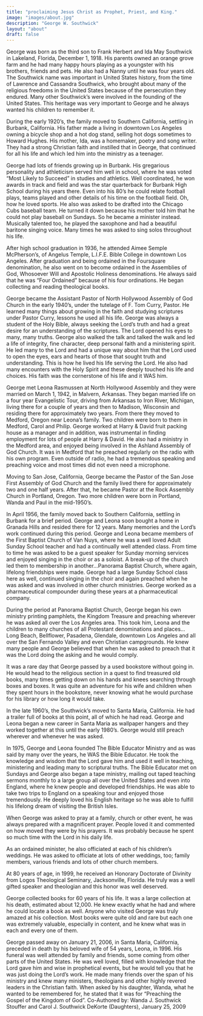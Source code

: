 ```yaml
---
title: "proclaiming Jesus Christ as Prophet, Priest, and King."
image: "images/about.jpg"
description: "George W. Southwick"
layout: "about"
draft: false
---
```


George was born as the third son to Frank Herbert and Ida May Southwick in Lakeland, Florida, December 1, 1918. His parents owned an orange grove farm and he had many happy hours playing as a youngster with his brothers, friends and pets. He also had a Nanny until he was four years old. The Southwick name was important in United States history, from the time of Lawrence and Cassandra Southwick, who brought about many of the religious freedoms in the United States because of the persecution they endured. Many other Southwick’s were involved in the founding of the United States. This heritage was very important to George and he always wanted his children to remember it.

During the early 1920’s, the family moved to Southern California, settling in Burbank, California. His father made a living in downtown Los Angeles owning a bicycle shop and a hot dog stand, selling hot dogs sometimes to Howard Hughes. His mother, Ida, was a homemaker, poetry and song writer. They had a strong Christian faith and instilled that in George, that continued for all his life and which led him into the ministry as a teenager.

George had lots of friends growing up in Burbank. His gregarious personality and athleticism served him well in school, where he was voted “Most Likely to Succeed” in studies and athletics. Well coordinated, he won awards in track and field and was the star quarterback for Burbank High School during his years there. Even into his 80’s he could relate football plays, teams played and other details of his time on the football field. Oh, how he loved sports. He also was asked to be drafted into the Chicago Cubs baseball team. He turned it down because his mother told him that he could not play baseball on Sundays. So he became a minister instead. Musically talented too, he played the saxophone and had a beautiful baritone singing voice. Many times he was asked to sing solos throughout his life.

After high school graduation in 1936, he attended Aimee Semple McPherson’s, of Angelus Temple, L.I.F.E. Bible College in downtown Los Angeles. After graduation and being ordained in the Foursquare denomination, he also went on to become ordained in the Assemblies of God, Whosoever Will and Apostolic Holiness denominations. He always said that he was “Four Ordained” because of his four ordinations. He began collecting and reading theological books.

George became the Assistant Pastor of North Hollywood Assembly of God Church in the early 1940’s, under the tutelage of F. Tom Curry, Pastor. He learned many things about growing in the faith and studying scriptures under Pastor Curry, lessons he used all his life. George was always a student of the Holy Bible, always seeking the Lord’s truth and had a great desire for an understanding of the scriptures. The Lord opened his eyes to many, many truths. George also walked the talk and talked the walk and led a life of integrity, fine character, deep personal faith and a ministering spirit. He led many to the Lord and had a unique way about him that the Lord used to open the eyes, ears and hearts of those that sought truth and understanding. This is how he lived his life serving the Lord. He also had many encounters with the Holy Spirit and these deeply touched his life and choices. His faith was the cornerstone of his life and it WAS him.

George met Leona Rasmussen at North Hollywood Assembly and they were married on March 1, 1942, in Malvern, Arkansas. They began married life on a four year Evangelistic Tour, driving from Arkansas to Iron River, Michigan, living there for a couple of years and then to Madison, Wisconsin and residing there for approximately two years. From there they moved to Medford, Oregon near Leona’s family. Two children were born to them in Medford, Carol and Philip. George worked at Harry & David fruit packing house as a manager and in addition, was instrumental in finding employment for lots of people at Harry & David. He also had a ministry in the Medford area, and enjoyed being involved in the Ashland Assembly of God Church. It was in Medford that he preached regularly on the radio with his own program. Even outside of radio, he had a tremendous speaking and preaching voice and most times did not even need a microphone.

Moving to San Jose, California, George became the Pastor of the San Jose First Assembly of God Church and the family lived there for approximately two and one half years. After that, he became Pastor at the Rock Assembly Church in Portland, Oregon. Two more children were born in Portland, Wanda and Paul in the mid-1950’s.

In April 1956, the family moved back to Southern California, settling in Burbank for a brief period. George and Leona soon bought a home in Granada Hills and resided there for 12 years. Many memories and the Lord’s work continued during this period. George and Leona became members of the First Baptist Church of Van Nuys, where he was a well loved Adult Sunday School teacher and had a continually well attended class. From time to time he was asked to be a guest speaker for Sunday morning services and enjoyed singing in the choir or as a soloist. A break-up of the church led them to membership in another…Panorama Baptist Church, where again, lifelong friendships were made. George had a large Sunday School class here as well, continued singing in the choir and again preached when he was asked and was involved in other church ministries. George worked as a pharmaceutical compounder during these years at a pharmaceutical company.

During the period at Panorama Baptist Church, George began his own ministry printing pamphlets, the Kingdom Treasure and preaching wherever he was asked all over the Los Angeles area. This took him, Leona and the children to many churches of all Protestant denominations and places…Long Beach, Bellflower, Pasadena, Glendale, downtown Los Angeles and all over the San Fernando Valley and even Christian campgrounds. He knew many people and George believed that when he was asked to preach that it was the Lord doing the asking and he would comply.

It was a rare day that George passed by a used bookstore without going in. He would head to the religious section in a quest to find treasured old books, many times getting down on his hands and knees searching through boxes and boxes. It was quite an adventure for his wife and children when they spent hours in the bookstore, never knowing what he would purchase for his library or how long it would take.

In the late 1960’s, the Southwick’s moved to Santa Maria, California. He had a trailer full of books at this point, all of which he had read. George and Leona began a new career in Santa Maria as wallpaper hangers and they worked together at this until the early 1980’s. George would still preach wherever and whenever he was asked.

In 1975, George and Leona founded The Bible Educator Ministry and as was said by many over the years, he WAS the Bible Educator. He took the knowledge and wisdom that the Lord gave him and used it well in teaching, ministering and leading many to scriptural truths. The Bible Educator met on Sundays and George also began a tape ministry, mailing out taped teaching sermons monthly to a large group all over the United States and even into England, where he knew people and developed friendships. He was able to take two trips to England on a speaking tour and enjoyed those tremendously. He deeply loved his English heritage so he was able to fulfill his lifelong dream of visiting the British Isles.

When George was asked to pray at a family, church or other event, he was always prepared with a magnificent prayer. People loved it and commented on how moved they were by his prayers. It was probably because he spent so much time with the Lord in his daily life.

As an ordained minister, he also officiated at each of his children’s weddings. He was asked to officiate at lots of other weddings, too; family members, various friends and lots of other church members.

At 80 years of age, in 1999, he received an Honorary Doctorate of Divinity from Logos Theological Seminary, Jacksonville, Florida. He truly was a well gifted speaker and theologian and this honor was well deserved.

George collected books for 60 years of his life. It was a large collection at his death, estimated about 12,000. He knew exactly what he had and where he could locate a book as well. Anyone who visited George was truly amazed at his collection. Most books were quite old and rare but each one was extremely valuable, especially in content, and he knew what was in each and every one of them.

George passed away on January 21, 2006, in Santa Maria, California, preceded in death by his beloved wife of 54 years, Leona, in 1996. His funeral was well attended by family and friends, some coming from other parts of the United States. He was well loved, filled with knowledge that the Lord gave him and wise in prophetical events, but he would tell you that he was just doing the Lord’s work. He made many friends over the span of his ministry and knew many ministers, theologians and other highly revered leaders in the Christian faith. When asked by his daughter, Wanda, what he wanted to be remembered for, he stated that it was for “Preaching the Gospel of the Kingdom of God”.
Co-Authored by: Wanda J. Southwick Stouffer and Carol J. Southwick DeKorte (Daughters), January 25, 2009
